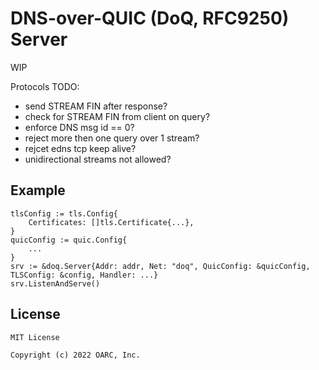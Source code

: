 # DNS-over-QUIC (DoQ, RFC9250) Server

WIP

Protocols TODO:
- send STREAM FIN after response?
- check for STREAM FIN from client on query?
- enforce DNS msg id == 0?
- reject more then one query over 1 stream?
- rejcet edns tcp keep alive?
- unidirectional streams not allowed?

## Example

```
tlsConfig := tls.Config{
    Certificates: []tls.Certificate{...},
}
quicConfig := quic.Config{
    ...
}
srv := &doq.Server{Addr: addr, Net: "doq", QuicConfig: &quicConfig, TLSConfig: &config, Handler: ...}
srv.ListenAndServe()
```

## License

```
MIT License

Copyright (c) 2022 OARC, Inc.
```
